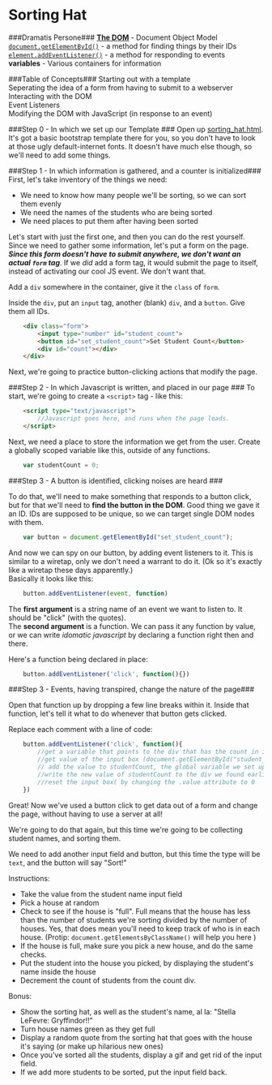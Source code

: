 Sorting Hat
===========

###Dramatis Persone###
[**The DOM**](https://developer.mozilla.org/en-US/docs/Web/API/document) - Document Object Model  
[`document.getElementById()`](https://developer.mozilla.org/en-US/docs/Web/API/document.getElementById) - a method for finding things by their IDs  
[`element.addEventListener()`](https://developer.mozilla.org/en-US/docs/Web/API/EventTarget.addEventListener) - a method for responding to events  
**variables** - Various containers for information  

###Table of Concepts###
Starting out with a template  
Seperating the idea of a form from having to submit to a webserver  
Interacting with the DOM  
Event Listeners  
Modifying the DOM with JavaScript (in response to an event)  


###Step 0 - In which we set up our Template ###
Open up [sorting_hat.html](https://github.com/hackbrightacademy/Javascript2/blob/master/sorting_hat.html). It's got a basic bootstrap template there for you, so you don't have to look at those ugly default-internet fonts. It doesn't have much else though, so we'll need to add some things.


###Step 1 - In which information is gathered, and a counter is initialized###
First, let's take inventory of the things we need:  
- We need to know how many people we'll be sorting, so we can sort them evenly  
- We need the names of the students who are being sorted  
- We need places to put them after having been sorted  

Let's start with just the first one, and then you can do the rest yourself.  
Since we need to gather some information, let's put a form on the page. **_Since this form doesn't have to submit anywhere, we don't want an actual `form` tag_**. If we *did* add a form tag, it would submit the page to itself, instead of activating our cool JS event. We don't want that.  
  
Add a `div` somewhere in the container, give it the `class` of `form`. 

Inside the `div`, put an `input` tag, another (blank) `div`, and a `button`. Give them all IDs.
```html
	<div class="form">
		<input type="number" id="student_count">  
		<button id="set_student_count">Set Student Count</button>  
		<div id="count"></div>
	</div>
```
Next, we're going to practice button-clicking actions that modify the page.

###Step 2 - In which Javascript is written, and placed in our page ###
To start, we're going to create a `<script>` tag - like this: 
```html
	<script type="text/javascript">
		//Javascript goes here, and runs when the page loads.
	</script>
```

Next, we need a place to store the information we get from the user. Create a globally scoped variable like this, outside of any functions.
```javascript
	var studentCount = 0;
```
###Step 3 - A button is identified, clicking noises are heard ###

To do that, we'll need to make something that responds to a button click, but for that we'll need to **find the button in the DOM**. Good thing we gave it an ID. IDs are supposed to be unique, so we can target single DOM nodes with them.
```javascript
	var button = document.getElementById("set_student_count");
```
And now we can spy on our button, by adding event listeners to it. This is similar to a wiretap, only we don't need a warrant to do it. (Ok so it's exactly like a wiretap these days apparently.)  
Basically it looks like this:  
```javascript
	button.addEventListener(event, function)
```
The **first argument** is a string name of an event we want to listen to. It should be "click" (with the quotes).  
The **second argument** is a function. We can pass it any function by value, or we can write *idomatic javascript* by declaring a function right then and there.  

Here's a function being declared in place:
  
```javascript
	button.addEventListener('click', function(){})
```

###Step 3 - Events, having transpired, change the nature of the page###
  
Open that function up by dropping a few line breaks within it. Inside that function, let's tell it what to do whenever that button gets clicked.  

Replace each comment with a line of code:  
```javascript
	button.addEventListener('click', function(){
		//get a variable that points to the div that has the count in it by using document.getElementById("count")
		//get value of the input box (document.getElementById("student_count").value) - save it to a variable. If it's blank, set it to 0.
		// add the value to studentCount, the global variable we set up earlier. ( studentCount += some value
		//write the new value of studentCount to the div we found earlier. Use the .innerHTML property of the #student_count div
		//reset the input box( by changing the .value attribute to 0
	})
```
Great! Now we've used a button click to get data out of a form and change the page, without having to use a server at all!

We're going to do that again, but this time we're going to be collecting student names, and sorting them.

We need to add another input field and button, but this time the type will be `text`, and the button will say "Sort!"

Instructions:  
- Take the value from the student name input field  
- Pick a house at random  
- Check to see if the house is "full". Full means that the house has less than the number of students we're sorting divided by the number of houses. Yes, that does mean you'll need to keep track of who is in each house. (Protip: `document.getElementsByClassName()` will help you here )
- If the house is full, make sure you pick a new house, and do the same checks.  
- Put the student into the house you picked, by displaying the student's name inside the house  
- Decrement the count of students from the count div.  
 
Bonus:  
- Show the sorting hat, as well as the student's name, al la: "Stella LeFevre: Gryffindor!!"  
- Turn house names green as they get full  
- Display a random quote from the sorting hat that goes with the house it's saying (or make up hilarious new ones)  
- Once you've sorted all the students, display a gif and get rid of the input field.  
- If we add more students to be sorted, put the input field back.  
